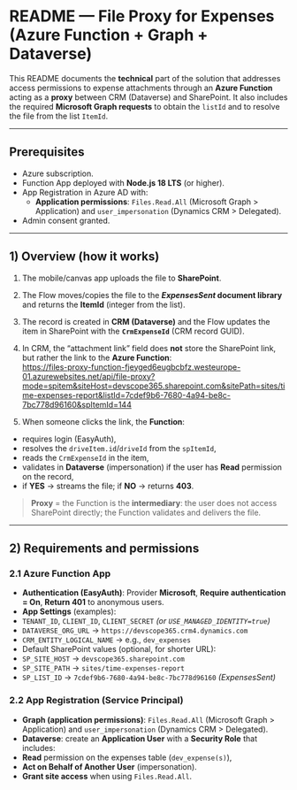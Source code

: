# README — File Proxy for Expenses (Azure Function + Graph + Dataverse)

This README documents the **technical** part of the solution that addresses access permissions to expense attachments through an **Azure Function** acting as a **proxy** between CRM (Dataverse) and SharePoint. It also includes the required **Microsoft Graph requests** to obtain the `listId` and to resolve the file from the list `ItemId`.

---

## Prerequisites
- Azure subscription.  
- Function App deployed with **Node.js 18 LTS** (or higher).  
- App Registration in Azure AD with:  
  - **Application permissions**: `Files.Read.All` (Microsoft Graph > Application)  and `user_impersonation` (Dynamics CRM > Delegated).  
- Admin consent granted.  

---

## 1) Overview (how it works)

1. The mobile/canvas app uploads the file to **SharePoint**.  
2. The Flow moves/copies the file to the **_ExpensesSent_ document library** and returns the **ItemId** (integer from the list).  
3. The record is created in **CRM (Dataverse)** and the Flow updates the item in SharePoint with the **`CrmExpenseId`** (CRM record GUID).  
4. In CRM, the “attachment link” field does **not** store the SharePoint link, but rather the link to the **Azure Function**:  
https://files-proxy-function-fjeyged6eugbcbfz.westeurope-01.azurewebsites.net/api/file-proxy?mode=spitem&siteHost=devscope365.sharepoint.com&sitePath=sites/time-expenses-report&listId=7cdef9b6-7680-4a94-be8c-7bc778d96160&spItemId=144

5. When someone clicks the link, the **Function**:  
- requires login (EasyAuth),  
- resolves the `driveItem.id`/`driveId` from the `spItemId`,  
- reads the `CrmExpenseId` in the item,  
- validates in **Dataverse** (impersonation) if the user has **Read** permission on the record,  
- if **YES** → streams the file; if **NO** → returns **403**.  

> **Proxy** = the Function is the **intermediary**: the user does not access SharePoint directly; the Function validates and delivers the file.

---

## 2) Requirements and permissions

### 2.1 Azure Function App
- **Authentication (EasyAuth)**: Provider **Microsoft**, **Require authentication = On**, **Return 401** to anonymous users.  
- **App Settings** (examples):  
- `TENANT_ID`, `CLIENT_ID`, `CLIENT_SECRET` *(or `USE_MANAGED_IDENTITY=true`)*  
- `DATAVERSE_ORG_URL` → `https://devscope365.crm4.dynamics.com`  
- `CRM_ENTITY_LOGICAL_NAME` → e.g., `dev_expenses`  
- Default SharePoint values (optional, for shorter URL):  
 - `SP_SITE_HOST` → `devscope365.sharepoint.com`  
 - `SP_SITE_PATH` → `sites/time-expenses-report`  
 - `SP_LIST_ID` → `7cdef9b6-7680-4a94-be8c-7bc778d96160` *(ExpensesSent)*  

### 2.2 App Registration (Service Principal)
- **Graph (application permissions)**: `Files.Read.All` (Microsoft Graph > Application) and `user_impersonation` (Dynamics CRM > Delegated).  
- **Dataverse**: create an **Application User** with a **Security Role** that includes:  
- **Read** permission on the expenses table (`dev_expense(s)`),  
- **Act on Behalf of Another User** (impersonation).  
- **Grant site access** when using `Files.Read.All`.  


